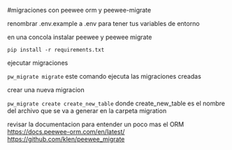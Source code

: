 #migraciones con peewee orm y peewee-migrate 

renombrar .env.example a .env para tener tus variables de entorno 

en una concola instalar peewee y peewee migrate 

`pip install -r requirements.txt`

ejecutar migraciones 

`pw_migrate migrate` este comando ejecuta las migraciones creadas 

crear una nueva migracion 

`pw_migrate create create_new_table` donde create_new_table es el nombre del archivo que se va a generar en la carpeta migration


revisar la documentacion para entender un poco mas el ORM 
https://docs.peewee-orm.com/en/latest/
https://github.com/klen/peewee_migrate 